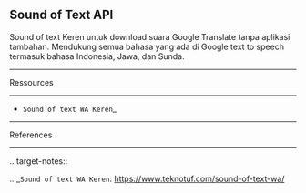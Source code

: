 Sound of Text API
---

Sound of text Keren untuk download suara Google Translate tanpa aplikasi tambahan. Mendukung semua bahasa yang ada di Google text to speech termasuk bahasa Indonesia, Jawa, dan Sunda.

**********
Ressources
**********

* `Sound of text WA Keren`_

**********
References
**********

.. target-notes::

.. _`Sound of text WA Keren`: https://www.teknotuf.com/sound-of-text-wa/
